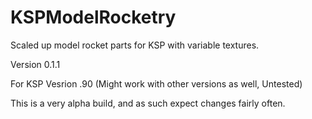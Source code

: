 # KSPModelRocketry
Scaled up model rocket parts for KSP with variable textures.

Version 0.1.1

For KSP Vesrion .90 (Might work with other versions as well, Untested)

This is a very alpha build, and as such expect changes fairly often.
